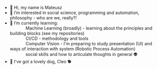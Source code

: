 - 👋 Hi, my name is Mateusz
- 👀 I’m interested in social science, programming and automation, philosophy - who are we, really?!
- 🌱 I’m currently learning:\
&nbsp;&nbsp;&nbsp;&nbsp;&nbsp;&nbsp;&nbsp;&nbsp;&nbsp;&nbsp;&nbsp;&nbsp;
Machine Learning (broadly) - learning about the principles and building blocks (see my repositories)\
&nbsp;&nbsp;&nbsp;&nbsp;&nbsp;&nbsp;&nbsp;&nbsp;&nbsp;&nbsp;&nbsp;&nbsp;
CI/CD - methodology and tools\
&nbsp;&nbsp;&nbsp;&nbsp;&nbsp;&nbsp;&nbsp;&nbsp;&nbsp;&nbsp;&nbsp;&nbsp;
Computer Vision - I'm preparing to study presentation (UI) and ways of interaction with system (Robotic Process Automation)\
&nbsp;&nbsp;&nbsp;&nbsp;&nbsp;&nbsp;&nbsp;&nbsp;&nbsp;&nbsp;&nbsp;&nbsp;
social skills and how to articulate thoughts in general 👽
- 💞️ I've got a lovely dog, Cleo 🐕

<!---
zostaw/zostaw is a ✨ special ✨ repository because its `README.md` (this file) appears on your GitHub profile.
You can click the Preview link to take a look at your changes.
--->
